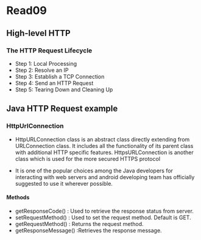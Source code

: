 # Read09

## High-level HTTP
### The HTTP Request Lifecycle
- Step 1: Local Processing
- Step 2: Resolve an IP
- Step 3: Establish a TCP Connection
- Step 4: Send an HTTP Request
- Step 5: Tearing Down and Cleaning Up

## Java HTTP Request example

### HttpUrlConnection
- HttpURLConnection class is an abstract class directly extending from URLConnection class. It includes all the functionality of its parent class with additional HTTP specific features. HttpsURLConnection is another class which is used for the more secured HTTPS protocol

- It is one of the popular choices among the Java developers for interacting with web servers and android developing team has officially suggested to use it wherever possible.

#### Methods
- getResponseCode() : Used to retrieve the response status from server.
- setRequestMethod() : Used to set the request method. Default is GET.
- getRequestMethod() : Returns the request method.
- getResponseMessage() :Retrieves the response message.